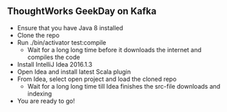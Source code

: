 ThoughtWorks GeekDay on Kafka
-----------------------------

- Ensure that you have Java 8 installed
- Clone the repo
- Run ./bin/activator test:compile
    - Wait for a long long time before it downloads the internet and compiles the code
- Install IntelliJ Idea 2016.1.3
- Open Idea and install latest Scala plugin
- From Idea, select open project and load the cloned repo
    - Wait for a long long time till Idea finishes the src-file downloads and indexing
- You are ready to go!
